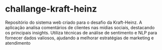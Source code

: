 # challange-kraft-heinz
Repositório do sistema web criado para o desafio da Kraft-Heinz. A aplicação analisa comentários de clientes nas mídias sociais, destacando os principais insights. Utiliza técnicas de análise de sentimento e NLP para fornecer dados valiosos, ajudando a melhorar estratégias de marketing e atendimento
